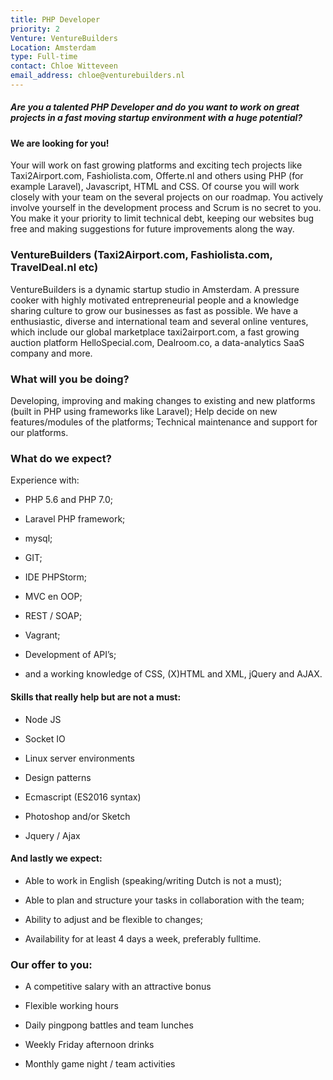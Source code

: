 ```yaml
---
title: PHP Developer
priority: 2
Venture: VentureBuilders
Location: Amsterdam
type: Full-time
contact: Chloe Witteveen
email_address: chloe@venturebuilders.nl
---
```


##### Are you a talented PHP Developer and do you want to work on great projects in a fast moving startup environment with a huge potential?

#### We are looking for you!

Your will work on fast growing platforms and exciting tech projects like Taxi2Airport.com, Fashiolista.com, Offerte.nl and others using PHP (for example Laravel), Javascript, HTML and CSS. Of course you will work closely with your team on the several projects on our roadmap. You actively involve yourself in the development process and Scrum is no secret to you. You make it your priority to limit technical debt, keeping our websites bug free and making suggestions for future improvements along the way.

### VentureBuilders (Taxi2Airport.com, Fashiolista.com, TravelDeal.nl etc)

VentureBuilders is a dynamic startup studio in Amsterdam. A pressure cooker with highly motivated entrepreneurial people and a knowledge sharing culture to grow our businesses as fast as possible. We have a enthusiastic, diverse and international team and several online ventures, which include our global marketplace taxi2airport.com, a fast growing auction platform HelloSpecial.com, Dealroom.co, a data-analytics SaaS company and more.

### What will you be doing?

Developing, improving and making changes to existing and new platforms (built in PHP using frameworks like Laravel); Help decide on new features/modules of the platforms; Technical maintenance and support for our platforms.

### What do we expect?

Experience with:

* PHP 5.6 and PHP 7.0;

* Laravel PHP framework;

* mysql;

* GIT;

* IDE PHPStorm;

* MVC en OOP;

* REST / SOAP;

* Vagrant;

* Development of API’s;

* and a working knowledge of CSS, (X)HTML and XML, jQuery and AJAX.

#### Skills that really help but are not a must:

* Node JS

* Socket IO

* Linux server environments

* Design patterns

* Ecmascript (ES2016 syntax)

* Photoshop and/or Sketch

* Jquery / Ajax

#### And lastly we expect:

* Able to work in English (speaking/writing Dutch is not a must);

* Able to plan and structure your tasks in collaboration with the team;

* Ability to adjust and be flexible to changes;

* Availability for at least 4 days a week, preferably fulltime.

### Our offer to you:

* A competitive salary with an attractive bonus 

* Flexible working hours

* Daily pingpong battles and team lunches

* Weekly Friday afternoon drinks

* Monthly game night / team activities